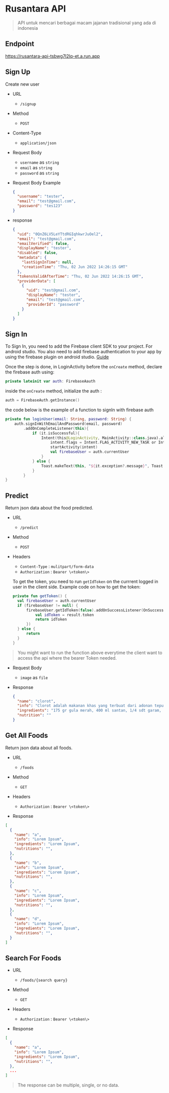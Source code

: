 # Rusantara API

> API untuk mencari berbagai macam jajanan tradisional yang ada di indonesia

<!-- == api == -->
## Endpoint

https://rusantara-api-tsbwg7l2lq-et.a.run.app


## Sign Up

Create new user

* URL
  * `/signup`

* Method
  * `POST`

* Content-Type
  * `application/json`

* Request Body
  * `username` as `string`
  * `email` as `string`
  * `password` as `string`

* Request Body Example

  ```json
  {
    "username": "tester",
    "email": "test@gmail.com",
    "password": "tes123"
  }
  ```

* response
  ```json
  {
    "uid": "0QnZ6LV5LeYTtdRGIqhkwrJuOel2",
    "email": "test@gmail.com",
    "emailVerified": false,
    "displayName": "tester",
    "disabled": false,
    "metadata": {
      "lastSignInTime": null,
      "creationTime": "Thu, 02 Jun 2022 14:26:15 GMT"
    },
    "tokensValidAfterTime": "Thu, 02 Jun 2022 14:26:15 GMT",
    "providerData": [
      {
        "uid": "test@gmail.com",
        "displayName": "tester",
        "email": "test@gmail.com",
        "providerId": "password"
      }
    ]
  }
  ```

## Sign In

To Sign In, you need to add the Firebase client SDK to your project. For android studio. You also need to add firebase authentication to your app by using the firebase plugin on android studio. [Guide](https://drive.google.com/file/d/1IaDXdd9RcsF1tk1fsBpHK3JoVm4RsW7a/view?usp=sharing)

Once the step is done, in LoginActivity before the `onCreate` method, declare the firebase auth using:
```kotlin
private lateinit var auth: FirebaseAauth
```
inside the `onCreate` method, initialize the auth :
```kotlin
auth = FirebaseAuth.getInstance()
```
the code below is the example of a function to signIn with firebase auth
```kotlin
private fun loginUser(email: String, password: String) {
    auth.signInWithEmailAndPassword(email, password)
        .addOnCompleteListener(this){
            if (it.isSuccessful){
                Intent(this@LoginActivity, MainActivity::class.java).also {intent ->
                    intent.flags = Intent.FLAG_ACTIVITY_NEW_TASK or Intent.FLAG_ACTIVITY_CLEAR_TASK
                    startActivity(intent)
                    val firebaseUser = auth.currentUser
                }
            } else {
                Toast.makeText(this, "${it.exception?.message}", Toast.LENGTH_SHORT).show()
            }
        }
}
```

## Predict

Return json data about the food predicted.

* URL
  * `/predict`

* Method
  * `POST`

* Headers
  * `Content-Type` : `mulitpart/form-data`
  * `Authorization` : `Bearer \<token\>`

  To get the token, you need to run `getIdToken` on the currrent logged in user in the client side. Example code on how to get the token:
  ```kotlin
  private fun getToken() {
    val firebaseUser = auth.currentUser
    if (firebaseUser != null) {
        firebaseUser.getIdToken(false).addOnSuccessListener(OnSuccessListener<GetTokenResult> { result ->
            val idToken = result.token
            return idToken    
        })
    } else {
        return
    }
  }
  ```
> You might want to run the function above everytime the client want to access the api where the bearer Token needed.

* Request Body
  * `image` as `file`

* Response
  ```json
  {
    "name": "clorot",
    "info": "Clorot adalah makanan khas yang terbuat dari adonan tepung beras dan gula merah yang di kukus. Makanan ini merupakan salah satu jajanan khas dari Purworejo, Jawa Tengah.",
    "ingredients": "175 gr gula merah, 400 ml santan, 1/4 sdt garam, 125 gr tepung beras, 50 gr tepung tapioka, Cetakan kue clorot dari daun pisang/daun kelapa",
    "nutrition": ""
  }
  ```

## Get All Foods

Return json data about all foods.

* URL
  * `/foods`

* Method
  * `GET`

* Headers
  * `Authorization` : `Bearer \<token\>`

* Response
```json
[
  {
    "name": "a",
    "info": "Lorem Ipsum",
    "ingredients": "Lorem Ipsum",
    "nutritions": "",
  },
  {
    "name": "b",
    "info": "Lorem Ipsum",
    "ingredients": "Lorem Ipsum",
    "nutritions": "",
  },
  {
    "name": "c",
    "info": "Lorem Ipsum",
    "ingredients": "Lorem Ipsum",
    "nutritions": "",
  },
  {
    "name": "d",
    "info": "Lorem Ipsum",
    "ingredients": "Lorem Ipsum",
    "nutritions": "",
  }
]
```

## Search For Foods

* URL
  * `/foods/{search query}`

* Method
  * `GET`

* Headers
  * `Authorization` : `Bearer \<token\>`

* Response
```json
[
  {
    "name": "a",
    "info": "Lorem Ipsum",
    "ingredients": "Lorem Ipsum",
    "nutritions": "",
  },
  ...
]
```

> The response can be multiple, single, or no data.
